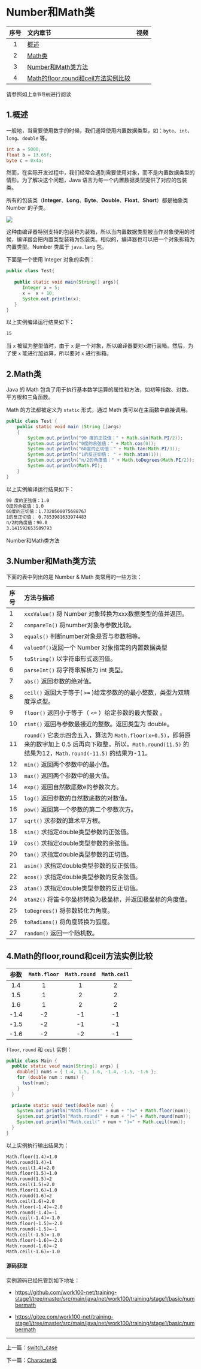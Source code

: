 
# <a id="Number和Math类" style="padding-top: 60px;">Number和Math类</a>


序号|文内章节|视频
:---:|:---|:---
1|[概述](#概述)|
2|[Math类](#Math类)|
3|[Number和Math类方法](#Number和Math类方法)|
4|[Math的floor,round和ceil方法实例比较](#Math的floor,round和ceil方法实例比较)|

请参照如上`章节导航`进行阅读


## <a id="概述" style="padding-top: 60px;">1.概述</a>

一般地，当需要使用数字的时候，我们通常使用内置数据类型，如：`byte`、`int`、`long`、`double` 等。

```java
int a = 5000;
float b = 13.65f;
byte c = 0x4a;
```

然而，在实际开发过程中，我们经常会遇到需要使用对象，而不是内置数据类型的情形。为了解决这个问题，Java 语言为每一个内置数据类型提供了对应的包装类。

所有的包装类（**Integer**、**Long**、**Byte**、**Double**、**Float**、**Short**）都是抽象类 Number 的子类。

<img src="http://contents.work100.net/images/training/java/number-math/number1.jpg" style="max-width: 98%" />

这种由编译器特别支持的包装称为装箱，所以当内置数据类型被当作对象使用的时候，编译器会把内置类型装箱为包装类。相似的，编译器也可以把一个对象拆箱为内置类型。Number 类属于 `java.lang` 包。

下面是一个使用 Integer 对象的实例：

```java
public class Test{
 
   public static void main(String[] args){
      Integer x = 5;
      x =  x + 10;
      System.out.println(x); 
   }
}
```

以上实例编译运行结果如下：

```cmd
15
```

当 `x` 被赋为整型值时，由于 `x` 是一个对象，所以编译器要对x进行装箱。然后，为了使 `x` 能进行加运算，所以要对 `x` 进行拆箱。


## <a id="Math类" style="padding-top: 60px;">2.Math类</a>

Java 的 Math 包含了用于执行基本数学运算的属性和方法，如初等指数、对数、平方根和三角函数。

Math 的方法都被定义为 `static` 形式，通过 Math 类可以在主函数中直接调用。


```java
public class Test {  
    public static void main (String []args)  
    {  
        System.out.println("90 度的正弦值：" + Math.sin(Math.PI/2));  
        System.out.println("0度的余弦值：" + Math.cos(0));  
        System.out.println("60度的正切值：" + Math.tan(Math.PI/3));  
        System.out.println("1的反正切值： " + Math.atan(1));  
        System.out.println("π/2的角度值：" + Math.toDegrees(Math.PI/2));  
        System.out.println(Math.PI);  
    }  
}
```

以上实例编译运行结果如下：


```cmd
90 度的正弦值：1.0
0度的余弦值：1.0
60度的正切值：1.7320508075688767
1的反正切值： 0.7853981633974483
π/2的角度值：90.0
3.141592653589793
```

Number和Math类方法

## <a id="Number和Math类方法" style="padding-top: 60px;">3.Number和Math类方法</a>

下面的表中列出的是 Number & Math 类常用的一些方法：

序号|方法与描述
:-|:-
1 |`xxxValue()` 将 Number 对象转换为xxx数据类型的值并返回。
2 |`compareTo()` 将number对象与参数比较。
3 |`equals()` 判断number对象是否与参数相等。
4 |`valueOf()`返回一个 Number 对象指定的内置数据类型
5 |`toString()` 以字符串形式返回值。
6 |`parseInt()` 将字符串解析为 int 类型。
7 |`abs()` 返回参数的绝对值。
8 |`ceil()` 返回大于等于( `>=` )给定参数的的最小整数，类型为双精度浮点型。
9 |`floor()` 返回小于等于（ `<=` ）给定参数的最大整数 。
10 |`rint()` 返回与参数最接近的整数。返回类型为 double。
11 |`round()` 它表示四舍五入，算法为 `Math.floor(x+0.5)`，即将原来的数字加上 0.5 后再向下取整，所以，`Math.round(11.5)` 的结果为12，`Math.round(-11.5)` 的结果为-11。
12 |`min()` 返回两个参数中的最小值。
13 |`max()` 返回两个参数中的最大值。
14 |`exp()` 返回自然数底数e的参数次方。
15 |`log()` 返回参数的自然数底数的对数值。
16 |`pow()` 返回第一个参数的第二个参数次方。
17 |`sqrt()` 求参数的算术平方根。
18 |`sin()` 求指定double类型参数的正弦值。
19 |`cos()` 求指定double类型参数的余弦值。
20 |`tan()` 求指定double类型参数的正切值。
21 |`asin()` 求指定double类型参数的反正弦值。
22 |`acos()` 求指定double类型参数的反余弦值。
23 |`atan()` 求指定double类型参数的反正切值。
24 |`atan2()` 将笛卡尔坐标转换为极坐标，并返回极坐标的角度值。
25 |`toDegrees()` 将参数转化为角度。
26 |`toRadians()` 将角度转换为弧度。
27 |`random()` 返回一个随机数。


## <a id="Math的floor,round和ceil方法实例比较" style="padding-top: 60px;">4.Math的floor,round和ceil方法实例比较</a>

参数|`Math.floor`|`Math.round`|`Math.ceil`
:-:|:-:|:-:|:-:
1.4|1|1|2
1.5|1|2|2
1.6|1|2|2
-1.4|-2|-1|-1
-1.5|-2|-1|-1
-1.6|-2|-2|-1

`floor`, `round` 和 `ceil` 实例：

```java
public class Main {   
  public static void main(String[] args) {   
    double[] nums = { 1.4, 1.5, 1.6, -1.4, -1.5, -1.6 };   
    for (double num : nums) {   
      test(num);   
    }   
  }   
  
  private static void test(double num) {   
    System.out.println("Math.floor(" + num + ")=" + Math.floor(num));   
    System.out.println("Math.round(" + num + ")=" + Math.round(num));   
    System.out.println("Math.ceil(" + num + ")=" + Math.ceil(num));   
  }   
}
```

以上实例执行输出结果为：

```cmd
Math.floor(1.4)=1.0
Math.round(1.4)=1
Math.ceil(1.4)=2.0
Math.floor(1.5)=1.0
Math.round(1.5)=2
Math.ceil(1.5)=2.0
Math.floor(1.6)=1.0
Math.round(1.6)=2
Math.ceil(1.6)=2.0
Math.floor(-1.4)=-2.0
Math.round(-1.4)=-1
Math.ceil(-1.4)=-1.0
Math.floor(-1.5)=-2.0
Math.round(-1.5)=-1
Math.ceil(-1.5)=-1.0
Math.floor(-1.6)=-2.0
Math.round(-1.6)=-2
Math.ceil(-1.6)=-1.0
```



#### 源码获取

实例源码已经托管到如下地址：

- <a href="https://github.com/work100-net/training-stage1/tree/master/src/main/java/net/work100/training/stage1/basic/numbermath" target="_blank">https://github.com/work100-net/training-stage1/tree/master/src/main/java/net/work100/training/stage1/basic/numbermath</a>

- <a href="https://gitee.com/work100-net/training-stage1/tree/master/src/main/java/net/work100/training/stage1/basic/numbermath" target="_blank">https://gitee.com/work100-net/training-stage1/tree/master/src/main/java/net/work100/training/stage1/basic/numbermath</a>


----------

上一篇：[switch_case](/training/java-switch-case.html "switch_case - 语言基础 - Java入门 - 免费课程 - 光束云 - work100.net")

下一篇：[Character类](/training/java-character.html "Character类 - 语言基础 - Java入门 - 免费课程 - 光束云 - work100.net")